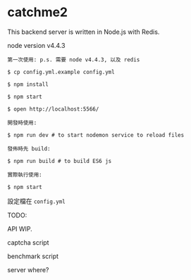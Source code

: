 # catchme2

This backend server is written in Node.js with Redis.

node version v4.4.3

```
第一次使用: p.s. 需要 node v4.4.3, 以及 redis

$ cp config.yml.example config.yml

$ npm install

$ npm start

$ open http://localhost:5566/

開發時使用:

$ npm run dev # to start nodemon service to reload files

發佈時先 build:

$ npm run build # to build ES6 js

實際執行使用:

$ npm start
```

設定檔在 `config.yml`

TODO:

API WIP.

captcha script

benchmark script

server where?
